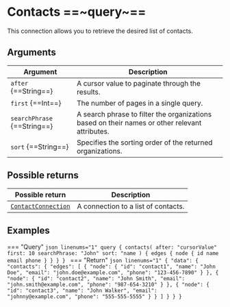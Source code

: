 # Contacts ==~query~==

This connection allows you to retrieve the desired list of contacts.

## Arguments

| Argument                           	| Description                                                                                                                                              	|
|------------------------------------	|---------------------------------------------------------------------------------------------------------------------------------------------------------	|
| `after` {==String==}              	| A cursor value to paginate through the results.                                                                                                         	|
| `first` {==Int==}                 	| The number of pages in a single query.                                                                                                                  	|
| `searchPhrase` {==String==}           | A search phrase to filter the organizations based on their names or other relevant attributes.                                                            |
| `sort` {==String==}               	| Specifies the sorting order of the returned organizations.                                                                                               	|

## Possible returns

| Possible return                                                       	| Description                           	|
|-----------------------------------------------------------------------	|---------------------------------------	|
| [`ContactConnection`](../Objects/ContactConnection.md)             	    | A connection to a list of contacts.  	    |

## Examples

=== "Query"
    ```json linenums="1"
    query {
      contacts(
        after: "cursorValue"
        first: 10
        searchPhrase: "John"
        sort: "name
      ) {
        edges {
          node {
            id
            name
            email
            phone
          }
        }
      }
    }
    ```
=== "Return"
    ```json linenums="1"
    {
      "data": {
        "contacts": {
          "edges": [
            {
              "node": {
                "id": "contact1",
                "name": "John Doe",
                "email": "john.doe@example.com",
                "phone": "123-456-7890"
              }
            },
            {
              "node": {
                "id": "contact2",
                "name": "John Smith",
                "email": "john.smith@example.com",
                "phone": "987-654-3210"
              }
            },
            {
              "node": {
                "id": "contact3",
                "name": "John Walker",
                "email": "johnny@example.com",
                "phone": "555-555-5555"
              }
            }
          ]
        }
      }
    }
    ```
